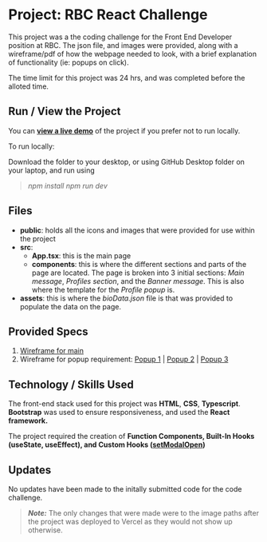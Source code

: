 # Project: RBC React Challenge 

This project was a the coding challenge for the Front End Developer position at RBC. The json file, and images were provided, along with a wireframe/pdf of how the webpage needed to look, with a brief explanation of functionality (ie: popups on click).

The time limit for this project was 24 hrs, and was completed before the alloted time.

## Run / View the Project 
You can [**view a live demo**](https://rbc-app.vercel.app/) of the project if you prefer not to run locally.

To run locally: 

Download the folder to your desktop, or using GitHub Desktop folder on your laptop, and run using
> *npm install*
> *npm run dev*

## Files

- **public**: holds all the icons and images that were provided for use within the project
- **src**:
	- **App.tsx**: this is the main page
	- **components**: this is where the different sections and parts of the page are located. The page is broken into 3 initial sections: *Main message*, *Profiles section*, and the *Banner message*. This is also where the template for the *Profile popup* is.
- **assets**: this is where the *bioData.json* file is that was provided to populate the data on the page.


## Provided Specs
1. [Wireframe for main](https://github.com/akshitamathur/rbc-app/blob/main/Developer%20Assets/Designs/1A.png)
2. Wireframe for popup requirement: [Popup 1](https://github.com/akshitamathur/rbc-app/blob/main/Developer%20Assets/Designs/1B.png) | [Popup 2](https://github.com/akshitamathur/rbc-app/blob/main/Developer%20Assets/Designs/1C.png) | [Popup 3](https://github.com/akshitamathur/rbc-app/blob/main/Developer%20Assets/Designs/1D.png)



## Technology / Skills Used

The front-end stack used for this project was **HTML**, **CSS**, **Typescript**. 
**Bootstrap** was used to ensure responsiveness, and used the **React framework.**

The project required the creation of **Function Components,  Built-In Hooks (useState, useEffect), and Custom Hooks ([setModalOpen](https://github.com/akshitamathur/rbc-app/blob/main/src/components/Profiles.tsx))**


## Updates

No updates have been made to the initally submitted code for the code challenge. 

> ***Note:*** The only changes that were made were to the image paths after the project was deployed to Vercel as they would not show up otherwise.
